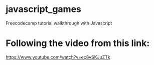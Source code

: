 # javascript_games
Freecodecamp tutorial walkthrough with Javascript

# Following the video from this link:
https://www.youtube.com/watch?v=ec8vSKJuZTk
